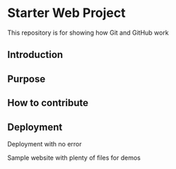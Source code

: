 # Starter Web Project

This repository is for showing how Git and GitHub work

## Introduction

## Purpose

## How to contribute

## Deployment

Deployment with no error

Sample website with plenty of files for demos